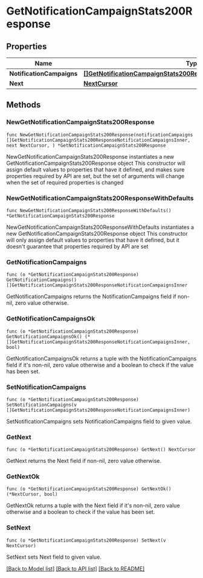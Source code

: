 # GetNotificationCampaignStats200Response

## Properties

Name | Type | Description | Notes
------------ | ------------- | ------------- | -------------
**NotificationCampaigns** | [**[]GetNotificationCampaignStats200ResponseNotificationCampaignsInner**](GetNotificationCampaignStats200ResponseNotificationCampaignsInner.md) |  | 
**Next** | [**NextCursor**](NextCursor.md) |  | 

## Methods

### NewGetNotificationCampaignStats200Response

`func NewGetNotificationCampaignStats200Response(notificationCampaigns []GetNotificationCampaignStats200ResponseNotificationCampaignsInner, next NextCursor, ) *GetNotificationCampaignStats200Response`

NewGetNotificationCampaignStats200Response instantiates a new GetNotificationCampaignStats200Response object
This constructor will assign default values to properties that have it defined,
and makes sure properties required by API are set, but the set of arguments
will change when the set of required properties is changed

### NewGetNotificationCampaignStats200ResponseWithDefaults

`func NewGetNotificationCampaignStats200ResponseWithDefaults() *GetNotificationCampaignStats200Response`

NewGetNotificationCampaignStats200ResponseWithDefaults instantiates a new GetNotificationCampaignStats200Response object
This constructor will only assign default values to properties that have it defined,
but it doesn't guarantee that properties required by API are set

### GetNotificationCampaigns

`func (o *GetNotificationCampaignStats200Response) GetNotificationCampaigns() []GetNotificationCampaignStats200ResponseNotificationCampaignsInner`

GetNotificationCampaigns returns the NotificationCampaigns field if non-nil, zero value otherwise.

### GetNotificationCampaignsOk

`func (o *GetNotificationCampaignStats200Response) GetNotificationCampaignsOk() (*[]GetNotificationCampaignStats200ResponseNotificationCampaignsInner, bool)`

GetNotificationCampaignsOk returns a tuple with the NotificationCampaigns field if it's non-nil, zero value otherwise
and a boolean to check if the value has been set.

### SetNotificationCampaigns

`func (o *GetNotificationCampaignStats200Response) SetNotificationCampaigns(v []GetNotificationCampaignStats200ResponseNotificationCampaignsInner)`

SetNotificationCampaigns sets NotificationCampaigns field to given value.


### GetNext

`func (o *GetNotificationCampaignStats200Response) GetNext() NextCursor`

GetNext returns the Next field if non-nil, zero value otherwise.

### GetNextOk

`func (o *GetNotificationCampaignStats200Response) GetNextOk() (*NextCursor, bool)`

GetNextOk returns a tuple with the Next field if it's non-nil, zero value otherwise
and a boolean to check if the value has been set.

### SetNext

`func (o *GetNotificationCampaignStats200Response) SetNext(v NextCursor)`

SetNext sets Next field to given value.



[[Back to Model list]](../README.md#documentation-for-models) [[Back to API list]](../README.md#documentation-for-api-endpoints) [[Back to README]](../README.md)


